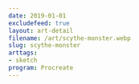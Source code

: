```yaml
---
date: 2019-01-01
excludefeed: true
layout: art-detail
filename: /art/scythe-monster.webp
slug: scythe-monster
arttags:
- sketch
program: Procreate
---
```

